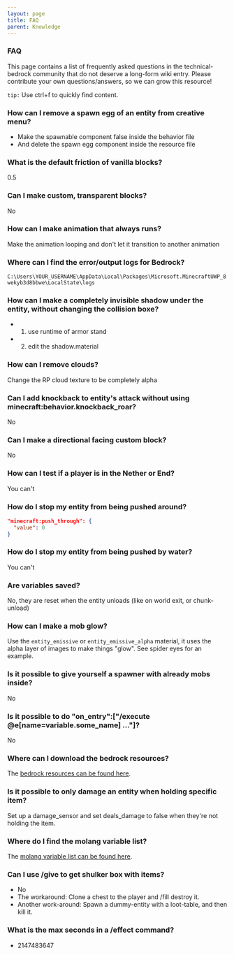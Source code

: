 ```yaml
---
layout: page
title: FAQ
parent: Knowledge
---
```


### FAQ

This page contains a list of frequently asked questions in the technical-bedrock community that do not deserve a long-form wiki entry. Please contribute your own questions/answers, so we can grow this resource!

`tip:` Use ctrl+f to quickly find content.

### How can I remove a spawn egg of an entity from creative menu?

 - Make the spawnable component false inside the behavior file
 - And delete the spawn egg component inside the resource file

### What is the default friction of vanilla blocks?
0.5

### Can I make custom, transparent blocks?
No

### How can I make animation that always runs?
Make the animation looping and don't let it transition to another animation

### Where can I find the error/output logs for Bedrock?
`C:\Users\YOUR_USERNAME\AppData\Local\Packages\Microsoft.MinecraftUWP_8wekyb3d8bbwe\LocalState\logs`

### How can I make a completely invisible shadow under the entity, without changing the collision boxe? 
 - 1) use runtime of armor stand
 - 2) edit the shadow.material

### How can I remove clouds?
Change the RP cloud texture to be completely alpha

### Can I add knockback to entity's attack without using minecraft:behavior.knockback_roar?
No
 
### Can I make a directional facing custom block?
No

### How can I test if a player is in the Nether or End?
You can't

### How do I stop my entity from being pushed around?
```json
"minecraft:push_through": {
  "value": 0
}
```
### How do I stop my entity from being pushed by water?
You can't

### Are variables saved?
No, they are reset when the entity unloads (like on world exit, or chunk-unload)

### How can I make a mob glow?
Use the `entity_emissive` or `entity_emissive_alpha` material, it uses the alpha layer of images to make things "glow". See spider eyes for an example.

### Is it possible to give yourself a spawner with already mobs inside?
No

### Is it possible to do "on_entry":["/execute @e[name=variable.some_name] ..."]?
No

### Where can I download the bedrock resources?
The [bedrock resources can be found here](https://discordapp.com/channels/523663022053392405/523663022498250762/715962598843089008).

### Is it possible to only damage an entity when holding specific item?
Set up a damage_sensor and set deals_damage to false when they're not holding the item.

### Where do I find the molang variable list?
The [molang variable list can be found here](https://bedrock.dev/1.14.0.0/1.14.30.51/MoLang).

### Can I use /give to get shulker box with items?
 - No
 - The workaround: Clone a chest to the player and /fill destroy it.
 - Another work-around: Spawn a dummy-entity with a loot-table, and then kill it.

 ### What is the max seconds in a /effect command?
  - 2147483647